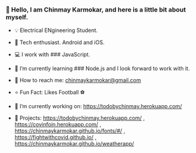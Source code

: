 ### :man: Hello, I am Chinmay Karmokar, and here is a little bit about myself.

- :bulb: Electrical ENgineering Student.

- :iphone: Tech enthusiast. Android and iOS.

- :computer: I work with ### JavaScript.

- 🌱 I’m currently learning ### Node.js and I look forward to work with it.

- :email: How to reach me: chinmaykarmokar@gmail.com

- :star: Fun Fact: Likes Football :soccer:

- 🔭 I’m currently working on: https://todobychinmay.herokuapp.com/

- :pencil: Projects: https://todobychinmay.herokuapp.com/ , https://covinfoin.herokuapp.com/ , https://chinmaykarmokar.github.io/fonts/#/ , https://fightwithcovid.github.io/ , https://chinmaykarmokar.github.io/weatherapp/
